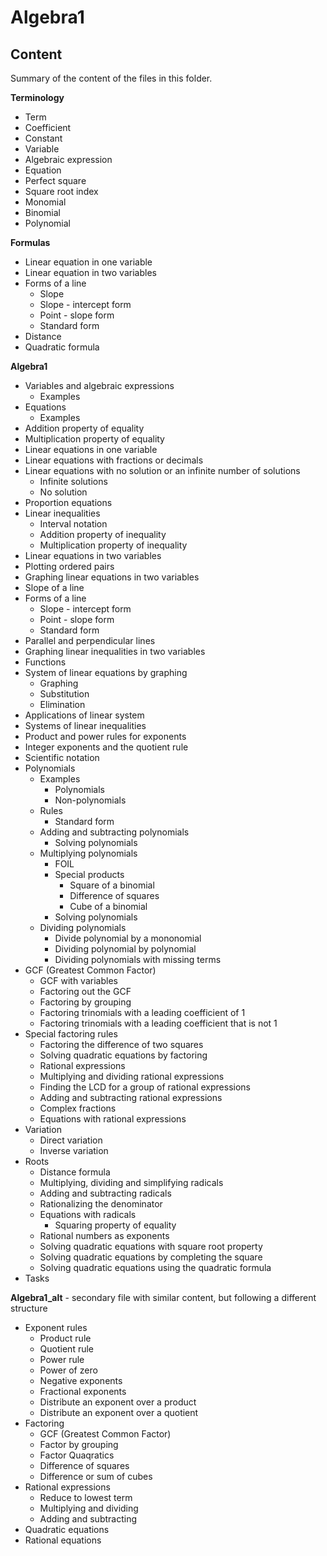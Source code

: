 # Algebra1

## Content

Summary of the content of the files in this folder.

**Terminology**

- Term
- Coefficient
- Constant
- Variable
- Algebraic expression
- Equation
- Perfect square
- Square root index
- Monomial
- Binomial
- Polynomial

**Formulas**

- Linear equation in one variable
- Linear equation in two variables
- Forms of a line
  - Slope
  - Slope - intercept form
  - Point - slope form
  - Standard form
- Distance
- Quadratic formula

**Algebra1**

- Variables and algebraic expressions
  - Examples
- Equations
  - Examples
- Addition property of equality
- Multiplication property of equality
- Linear equations in one variable
- Linear equations with fractions or decimals
- Linear equations with no solution or an infinite number of solutions
  - Infinite solutions
  - No solution
- Proportion equations
- Linear inequalities
  - Interval notation
  - Addition property of inequality
  - Multiplication property of inequality
- Linear equations in two variables
- Plotting ordered pairs
- Graphing linear equations in two variables
- Slope of a line
- Forms of a line
  - Slope - intercept form
  - Point - slope form
  - Standard form
- Parallel and perpendicular lines
- Graphing linear inequalities in two variables
- Functions
- System of linear equations by graphing
  - Graphing
  - Substitution
  - Elimination
- Applications of linear system
- Systems of linear inequalities
- Product and power rules for exponents
- Integer exponents and the quotient rule
- Scientific notation
- Polynomials
  - Examples
    - Polynomials
    - Non-polynomials
  - Rules
    - Standard form
  - Adding and subtracting polynomials
    - Solving polynomials
  - Multiplying polynomials
    - FOIL
    - Special products
      - Square of a binomial
      - Difference of squares
      - Cube of a binomial
    - Solving polynomials
  - Dividing polynomials
    - Divide polynomial by a mononomial
    - Dividing polynomial by polynomial
    - Dividing polynomials with missing terms
- GCF (Greatest Common Factor)
  - GCF with variables
  - Factoring out the GCF
  - Factoring by grouping
  - Factoring trinomials with a leading coefficient of 1
  - Factoring trinomials with a leading coefficient that is not 1
- Special factoring rules
  - Factoring the difference of two squares
  - Solving quadratic equations by factoring
  - Rational expressions
  - Multiplying and dividing rational expressions
  - Finding the LCD for a group of rational expressions
  - Adding and subtracting rational expressions
  - Complex fractions
  - Equations with rational expressions
- Variation
  - Direct variation
  - Inverse variation
- Roots
  - Distance formula
  - Multiplying, dividing and simplifying radicals
  - Adding and subtracting radicals
  - Rationalizing the denominator
  - Equations with radicals
    - Squaring property of equality
  - Rational numbers as exponents
  - Solving quadratic equations with square root property
  - Solving quadratic equations by completing the square
  - Solving quadratic equations using the quadratic formula
- Tasks

**Algebra1_alt** - secondary file with similar content, but following a different structure

- Exponent rules
  - Product rule
  - Quotient rule
  - Power rule
  - Power of zero
  - Negative exponents
  - Fractional exponents
  - Distribute an exponent over a product
  - Distribute an exponent over a quotient
- Factoring
  - GCF (Greatest Common Factor)
  - Factor by grouping
  - Factor Quaqratics
  - Difference of squares
  - Difference or sum of cubes
- Rational expressions
  - Reduce to lowest term
  - Multiplying and dividing
  - Adding and subtracting
- Quadratic equations
- Rational equations
